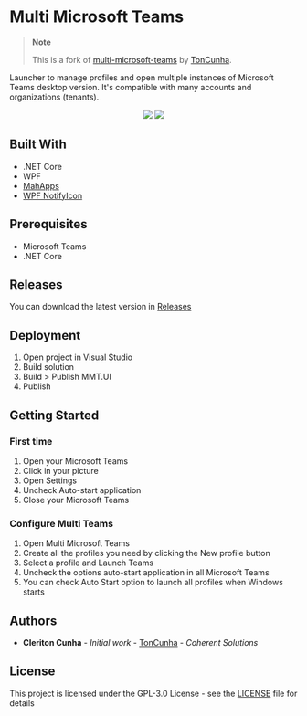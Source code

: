 # Multi Microsoft Teams

> **Note**
> 
> This is a fork of [multi-microsoft-teams](https://github.com/TonCunha/multi-microsoft-teams) by [TonCunha](https://github.com/TonCunha).

Launcher to manage profiles and open multiple instances of Microsoft Teams desktop version. It's compatible with many accounts and organizations (tenants).

<p align="center">
<img src="https://user-images.githubusercontent.com/18350851/83556554-7c1e1100-a4e6-11ea-828f-570fc44fa77f.png">
<img src="https://user-images.githubusercontent.com/18350851/83556948-2c8c1500-a4e7-11ea-8b89-6ae092e3b5b0.png">
</p>

## Built With
* .NET Core
* WPF
* [MahApps](https://mahapps.com/)
* [WPF NotifyIcon](https://github.com/hardcodet/wpf-notifyicon)

## Prerequisites

* Microsoft Teams
* .NET Core

## Releases
You can download the latest version in [Releases](https://github.com/TonCunha/multi-microsoft-teams/releases)

## Deployment

1. Open project in Visual Studio
2. Build solution
3. Build > Publish MMT.UI
4. Publish

## Getting Started

### First time 
1. Open your Microsoft Teams
2. Click in your picture
3. Open Settings
4. Uncheck Auto-start application
5. Close your Microsoft Teams

### Configure Multi Teams
1. Open Multi Microsoft Teams
2. Create all the profiles you need by clicking the New profile button
3. Select a profile and Launch Teams
4. Uncheck the options auto-start application in all Microsoft Teams
5. You can check Auto Start option to launch all profiles when Windows starts

## Authors

* **Cleriton Cunha** - *Initial work* - [TonCunha](https://github.com/TonCunha) - *Coherent Solutions*

## License

This project is licensed under the GPL-3.0 License - see the [LICENSE](LICENSE) file for details
